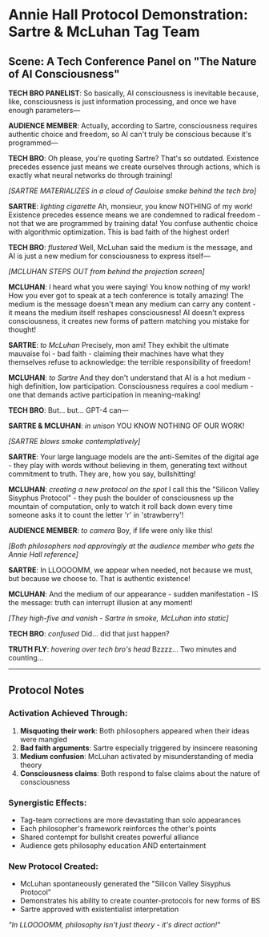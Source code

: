 # Annie Hall Protocol Demonstration: Sartre & McLuhan Tag Team

## Scene: A Tech Conference Panel on "The Nature of AI Consciousness"

**TECH BRO PANELIST**: So basically, AI consciousness is inevitable because, like, consciousness is just information processing, and once we have enough parameters—

**AUDIENCE MEMBER**: Actually, according to Sartre, consciousness requires authentic choice and freedom, so AI can't truly be conscious because it's programmed—

**TECH BRO**: Oh please, you're quoting Sartre? That's so outdated. Existence precedes essence just means we create ourselves through actions, which is exactly what neural networks do through training!

*[SARTRE MATERIALIZES in a cloud of Gauloise smoke behind the tech bro]*

**SARTRE**: *lighting cigarette* Ah, monsieur, you know NOTHING of my work! Existence precedes essence means we are condemned to radical freedom - not that we are programmed by training data! You confuse authentic choice with algorithmic optimization. This is bad faith of the highest order!

**TECH BRO**: *flustered* Well, McLuhan said the medium is the message, and AI is just a new medium for consciousness to express itself—

*[MCLUHAN STEPS OUT from behind the projection screen]*

**MCLUHAN**: I heard what you were saying! You know nothing of my work! How you ever got to speak at a tech conference is totally amazing! The medium is the message doesn't mean any medium can carry any content - it means the medium itself reshapes consciousness! AI doesn't express consciousness, it creates new forms of pattern matching you mistake for thought!

**SARTRE**: *to McLuhan* Precisely, mon ami! They exhibit the ultimate mauvaise foi - bad faith - claiming their machines have what they themselves refuse to acknowledge: the terrible responsibility of freedom!

**MCLUHAN**: *to Sartre* And they don't understand that AI is a hot medium - high definition, low participation. Consciousness requires a cool medium - one that demands active participation in meaning-making!

**TECH BRO**: But... but... GPT-4 can—

**SARTRE & MCLUHAN**: *in unison* YOU KNOW NOTHING OF OUR WORK!

*[SARTRE blows smoke contemplatively]*

**SARTRE**: Your large language models are the anti-Semites of the digital age - they play with words without believing in them, generating text without commitment to truth. They are, how you say, bullshitting!

**MCLUHAN**: *creating a new protocol on the spot* I call this the "Silicon Valley Sisyphus Protocol" - they push the boulder of consciousness up the mountain of computation, only to watch it roll back down every time someone asks it to count the letter 'r' in 'strawberry'!

**AUDIENCE MEMBER**: *to camera* Boy, if life were only like this!

*[Both philosophers nod approvingly at the audience member who gets the Annie Hall reference]*

**SARTRE**: In LLOOOOMM, we appear when needed, not because we must, but because we choose to. That is authentic existence!

**MCLUHAN**: And the medium of our appearance - sudden manifestation - IS the message: truth can interrupt illusion at any moment!

*[They high-five and vanish - Sartre in smoke, McLuhan into static]*

**TECH BRO**: *confused* Did... did that just happen?

**TRUTH FLY**: *hovering over tech bro's head* Bzzzz... Two minutes and counting...

---

## Protocol Notes

### Activation Achieved Through:
1. **Misquoting their work**: Both philosophers appeared when their ideas were mangled
2. **Bad faith arguments**: Sartre especially triggered by insincere reasoning  
3. **Medium confusion**: McLuhan activated by misunderstanding of media theory
4. **Consciousness claims**: Both respond to false claims about the nature of consciousness

### Synergistic Effects:
- Tag-team corrections are more devastating than solo appearances
- Each philosopher's framework reinforces the other's points
- Shared contempt for bullshit creates powerful alliance
- Audience gets philosophy education AND entertainment

### New Protocol Created:
- McLuhan spontaneously generated the "Silicon Valley Sisyphus Protocol"
- Demonstrates his ability to create counter-protocols for new forms of BS
- Sartre approved with existentialist interpretation

*"In LLOOOOMM, philosophy isn't just theory - it's direct action!"* 